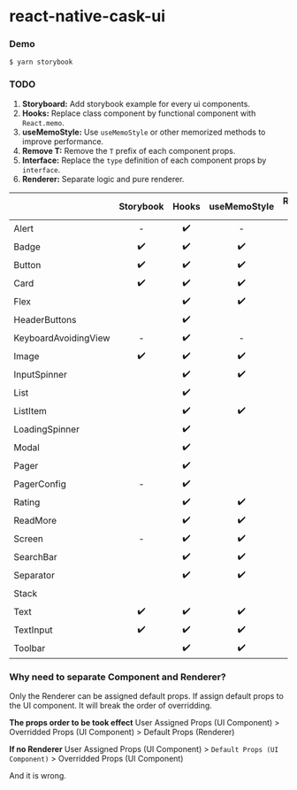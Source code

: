 # react-native-cask-ui

### Demo
```
$ yarn storybook
```

### TODO
1. **Storyboard:** Add storybook example for every ui components.
2. **Hooks:** Replace class component by functional component with `React.memo`.
3. **useMemoStyle:** Use `useMemoStyle` or other memorized methods to improve performance.
4. **Remove T:** Remove the `T` prefix of each component props.
5. **Interface:** Replace the `type` definition of each component props by `interface`.
6. **Renderer:** Separate logic and pure renderer.

|                      | Storybook | Hooks | useMemoStyle | Remove T | Interface | Renderer |
| -------------------- | :-------: | :---: | :----------: | :------: | :-------: | :------: |
| Alert                | -         | ✔️     | -            | ✔️        | ✔️         |          |
| Badge                | ✔️         | ✔️     | ✔️            | ✔️        | ✔️         |          |
| Button               | ✔️         | ✔️     | ✔️            | ✔️        | ✔️         |          |
| Card                 | ✔️         | ✔️     | ✔️            | ✔️        | ✔️         |          |
| Flex                 |           | ✔️     | ✔️            | ✔️        |           |          |
| HeaderButtons        |           | ✔️     |              | ✔️        |           |          |
| KeyboardAvoidingView | -         | ✔️     | -            | ✔️        | ✔️         | -        |
| Image                | ✔️         | ✔️     | ✔️            | ✔️        | ✔️         |          |
| InputSpinner         |           | ✔️     | ✔️            |          |           |          |
| List                 |           | ✔️     |              |          |           |          |
| ListItem             |           | ✔️     | ✔️            | ✔️        |           |          |
| LoadingSpinner       |           | ✔️     |              | ✔️        |           | ✔️        |
| Modal                |           | ✔️     |              |          |           |          |
| Pager                |           | ✔️     |              | ✔️        |           |          |
| PagerConfig          | -         | ✔️     |              | ✔️        |           |          |
| Rating               |           | ✔️     | ✔️            | ✔️        |           |          |
| ReadMore             |           | ✔️     | ✔️            | ✔️        |           |          |
| Screen               | -         | ✔️     | ✔️            | ✔️        | ✔️         |          |
| SearchBar            |           | ✔️     | ✔️            | ✔️        |           | ✔️        |
| Separator            |           | ✔️     | ✔️            | ✔️        |           |          |
| Stack                |           |       |              | ✔️        |           |          |
| Text                 | ✔️         | ✔️     | ✔️            | ✔️        | ✔️         |          |
| TextInput            | ✔️         | ✔️     | ✔️            | ✔️        | ✔️         |          |
| Toolbar              |           | ✔️     | ✔️            | ✔️        |           |          |

### Why need to separate Component and Renderer?

Only the Renderer can be assigned default props. If assign default props to the UI component. It will break the order of overridding.

**The props order to be took effect**
User Assigned Props (UI Component) > Overridded Props (UI Component) > Default Props (Renderer)

**If no Renderer**
User Assigned Props (UI Component) > `Default Props (UI Component)` > Overridded Props (UI Component)

And it is wrong.

